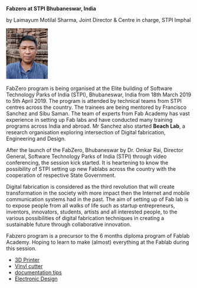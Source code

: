 **Fabzero at STPI Bhubaneswar, India** 

by Laimayum Motilal Sharma, Joint Director & Centre in charge, STPI Imphal


![Laimayum Motilal Sharma](img/selfieupload.jpg)



FabZero program is being organised at the Elite building of Software Technology Parks of India (STPI), Bhubaneswar, India from 18th March 2019 to 5th April 2019.
The program is attended by technical teams from STPI centres across the country. 
The trainees are being mentored by Francisco Sanchez and Sibu Saman. The team of experts from Fab Academy has vast experience in setting up  Fab labs and have conducted many training programs across India and abroad. Mr Sanchez also started **Beach Lab**, a research organisation exploring intersection of Digital fabrication, Engineering and Design. 

After the launch of the FabZero, Bhubaneswar  by Dr. Omkar Rai,  Director General, Software Technology Parks of India (STPI) through video conferencing, the session kick started. It is heartening to know the possibility of STPI setting up new Fablabs across the country with the cooperation of  respective State Government.

Digital fabrication is considered as the third revolution that will create transformation in the society with more impact then the  Internet and mobile communication systems had in the past. 
The aim of setting up of Fab lab is to expose people from all walks of life such as startup entrepreneurs, inventors, innovators, students, artists and all interested people, to the various possibilities of digital fabrication techniques in creating a sustainable future through collaborative innovation.

Fabzero program is a precursor to the 6 months diploma program of Fablab Academy. Hoping to learn to make (almost) everything at the Fablab during this session.



- [3D Printer](3DPrinter.md)
- [Vinyl cutter](vin.md)
- [documentation tips](documentation.md)
- [Electronic Design](design.md)